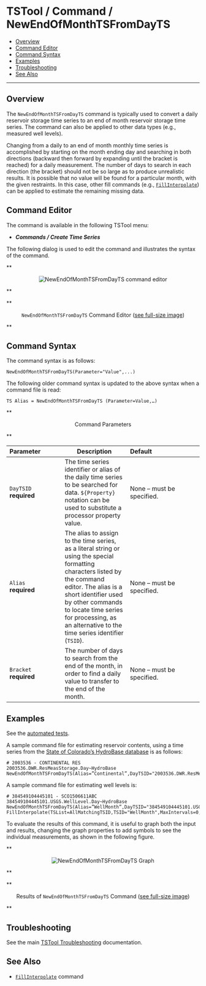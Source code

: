 # TSTool / Command / NewEndOfMonthTSFromDayTS #

*   [Overview](#overview)
*   [Command Editor](#command-editor)
*   [Command Syntax](#command-syntax)
*   [Examples](#examples)
*   [Troubleshooting](#troubleshooting)
*   [See Also](#see-also)

-------------------------

## Overview ##

The `NewEndOfMonthTSFromDayTS` command is typically used to convert a daily
reservoir storage time series to an end of month reservoir storage time series.
The command can also be applied to other data types (e.g., measured well levels).

Changing from a daily to an end of month monthly time series is accomplished
by starting on the month ending day and searching in both directions
(backward then forward by expanding until the bracket is reached) for a daily measurement.
The number of days to search in each direction (the bracket)
should not be so large as to produce unrealistic results.
It is possible that no value will be found for a particular month, with the given restraints.
In this case, other fill commands (e.g.,
[`FillInterpolate`](../FillInterpolate/FillInterpolate.md)) can be applied to estimate the remaining missing data.

## Command Editor ##

The command is available in the following TSTool menu:

*   ***Commands / Create Time Series***

The following dialog is used to edit the command and illustrates the syntax of the command.

**<p style="text-align: center;">
![NewEndOfMonthTSFromDayTS command editor](NewEndOfMonthTSFromDayTS.png)
</p>**

**<p style="text-align: center;">
`NewEndOfMonthTSFromDayTS` Command Editor (<a href="../NewEndOfMonthTSFromDayTS.png">see full-size image</a>)
</p>**

## Command Syntax ##

The command syntax is as follows:

```text
NewEndOfMonthTSFromDayTS(Parameter="Value",...)
```
The following older command syntax is updated to the above syntax when a command file is read:

```
TS Alias = NewEndOfMonthTSFromDayTS (Parameter=Value,…)
```

**<p style="text-align: center;">
Command Parameters
</p>**

|**Parameter**&nbsp;&nbsp;&nbsp;&nbsp;&nbsp;&nbsp;&nbsp;&nbsp;&nbsp;&nbsp;&nbsp;|**Description**|**Default**&nbsp;&nbsp;&nbsp;&nbsp;&nbsp;&nbsp;&nbsp;&nbsp;&nbsp;&nbsp;&nbsp;&nbsp;&nbsp;&nbsp;&nbsp;&nbsp;&nbsp;&nbsp;&nbsp;&nbsp;&nbsp;&nbsp;&nbsp;&nbsp;&nbsp;&nbsp;&nbsp;|
|--------------|-----------------|-----------------|
|`DayTSID`<br>**required**|The time series identifier or alias of the daily time series to be searched for data.  `${Property}` notation can be used to substitute a processor property value.|None – must be specified.|
|`Alias`<br>**required**|The alias to assign to the time series, as a literal string or using the special formatting characters listed by the command editor.  The alias is a short identifier used by other commands to locate time series for processing, as an alternative to the time series identifier (`TSID`).|None – must be specified.|
|`Bracket`<br>**required**|The number of days to search from the end of the month, in order to find a daily value to transfer to the end of the month.|None – must be specified.|

## Examples ##

See the [automated tests](https://github.com/OpenCDSS/cdss-app-tstool-test/tree/master/test/commands/NewEndOfMonthTSFromDayTS).

A sample command file for estimating reservoir contents, using a time series from the [State of Colorado’s HydroBase database](../../datastore-ref/CO-HydroBase/CO-HydroBase.md)
is as follows:

```text
# 2003536 - CONTINENTAL RES
2003536.DWR.ResMeasStorage.Day~HydroBase
NewEndOfMonthTSFromDayTS(Alias=”Continental”,DayTSID="2003536.DWR.ResMeasStorage.Day",Bracket=15)

```

A sample command file for estimating well levels is:

```
# 384549104445101 - SCO1506611ABC
384549104445101.USGS.WellLevel.Day~HydroBase
NewEndOfMonthTSFromDayTS(Alias=”WellMonth”,DayTSID="384549104445101.USGS.WellLevel.Day",Bracket=30)
FillInterpolate(TSList=AllMatchingTSID,TSID="WellMonth",MaxIntervals=0,Transformation=None)
```
To evaluate the results of this command, it is useful to graph both the input and results,
changing the graph properties to add symbols to see the individual measurements, as shown in the following figure.

**<p style="text-align: center;">
![NewEndOfMonthTSFromDayTS Graph](NewEndOfMonthTSFromDayTS_Graph.png)
</p>**

**<p style="text-align: center;">
Results of `NewEndOfMonthTSFromDayTS` Command (<a href="../NewEndOfMonthTSFromDayTS_Graph.png">see full-size image</a>)
</p>**

## Troubleshooting ##

See the main [TSTool Troubleshooting](../../troubleshooting/troubleshooting.md) documentation.

## See Also ##

*   [`FillInterpolate`](../FillInterpolate/FillInterpolate.md) command

